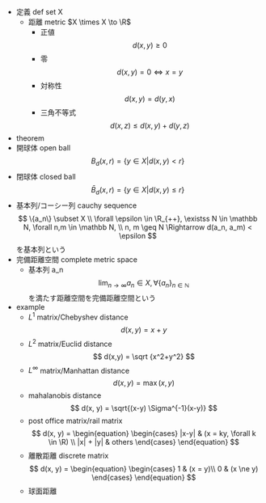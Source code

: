 - 定義 def
    set X
    - 距離 metric  $X \times X \to \R$
        - 正値
            $$
            d(x,y) \geq 0
            $$
        - 零
            $$
            d(x, y) = 0 \Leftrightarrow x = y 
            $$
        - 対称性
            $$
            d(x,y) = d(y, x)
            $$
        - 三角不等式
            $$
            d(x,z) \leq d(x,y) + d(y,z)
            $$
- theorem
- 開球体 open ball
    $$
    B_d(x, r) = \{y \in X | d(x,y) < r\}
    $$
- 閉球体 closed ball
    $$
    \bar{B}_d(x, r) = \{y \in X | d(x,y) \leq r\}
    $$
- 基本列/コーシー列 cauchy sequence
    $$
    \{a_n\} \subset X \\
    \forall \epsilon \in \R_{++}, \existss N \in \mathbb N, \forall n,m \in \mathbb N, \\ n, m \geq N \Rightarrow d(a_n, a_m) < \epsilon
    $$
    を基本列という
- 完備距離空間 complete metric space
    - 基本列 a_n
    $$
    \lim_{n \to \infty} a_n \in X, \forall \{a_n\}_{n \in \mathbb N}
    $$
    を満たす距離空間を完備距離空間という
- example
    - $L^1$ matrix/Chebyshev distance
        $$
        d(x, y) = x+y
        $$
    - $L^2$ matrix/Euclid distance
        $$
        d(x,y) = \sqrt {x^2+y^2}
        $$
    - $L^\infty$ matrix/Manhattan distance
        $$
        d(x, y) = \max(x,y)
        $$
    - mahalanobis distance
        $$
        d(x, y) = \sqrt{(x-y) \Sigma^{-1}(x-y)}
        $$
    - post office matrix/rail matrix
        $$
        d(x, y) = 
        \begin{equation}
          \begin{cases}
        |x-y| & (x = ky, \forall k \in \R) \\
        |x| + |y| & others
          \end{cases}
        \end{equation}
        $$
    - 離散距離 discrete matrix
        $$
        d(x, y) = 
        \begin{equation}
          \begin{cases}
        1 & (x = y)\\
        0 & (x \ne y)
          \end{cases}
        \end{equation}
        $$
    - 球面距離